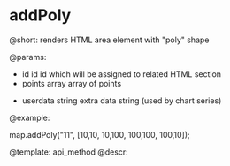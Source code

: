 addPoly
=============


@short: renders HTML area element with "poly" shape
	

@params:
- id		id		id which will be assigned to related HTML section
- points	array		array of points
* userdata	string		extra data string (used by chart series) 

@example:

map.addPoly("11", [10,10,  10,100,  100,100,  100,10]);

@template:	api_method
@descr:

